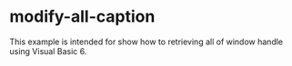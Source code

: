 # modify-all-caption
This example is intended for show how to retrieving all of window handle using Visual Basic 6.
